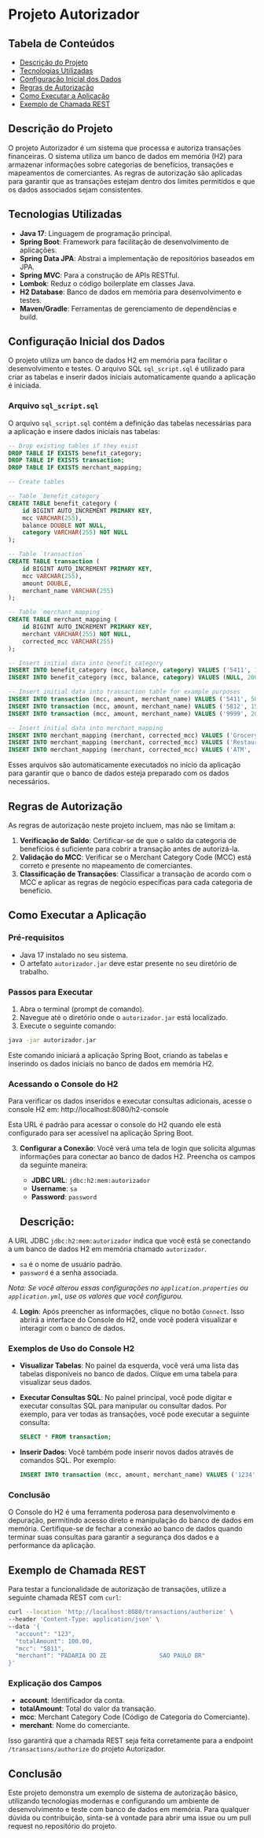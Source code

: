 # Projeto Autorizador

## Tabela de Conteúdos

- [Descrição do Projeto](#descrição-do-projeto)
- [Tecnologias Utilizadas](#tecnologias-utilizadas)
- [Configuração Inicial dos Dados](#configuração-inicial-dos-dados)
- [Regras de Autorização](#regras-de-autorização)
- [Como Executar a Aplicação](#como-executar-a-aplicação)
- [Exemplo de Chamada REST](#exemplo-de-chamada-rest)

## Descrição do Projeto

O projeto Autorizador é um sistema que processa e autoriza transações financeiras. O sistema utiliza um banco de dados em memória (H2) para armazenar informações sobre categorias de benefícios, transações e mapeamentos de comerciantes. As regras de autorização são aplicadas para garantir que as transações estejam dentro dos limites permitidos e que os dados associados sejam consistentes.

## Tecnologias Utilizadas

- **Java 17**: Linguagem de programação principal.
- **Spring Boot**: Framework para facilitação de desenvolvimento de aplicações.
- **Spring Data JPA**: Abstrai a implementação de repositórios baseados em JPA.
- **Spring MVC**: Para a construção de APIs RESTful.
- **Lombok**: Reduz o código boilerplate em classes Java.
- **H2 Database**: Banco de dados em memória para desenvolvimento e testes.
- **Maven/Gradle**: Ferramentas de gerenciamento de dependências e build.

## Configuração Inicial dos Dados

O projeto utiliza um banco de dados H2 em memória para facilitar o desenvolvimento e testes. O arquivo SQL `sql_script.sql` é utilizado para criar as tabelas e inserir dados iniciais automaticamente quando a aplicação é iniciada.

### Arquivo `sql_script.sql`

O arquivo `sql_script.sql` contém a definição das tabelas necessárias para a aplicação e insere dados iniciais nas tabelas:

```sql
-- Drop existing tables if they exist
DROP TABLE IF EXISTS benefit_category;
DROP TABLE IF EXISTS transaction;
DROP TABLE IF EXISTS merchant_mapping;

-- Create tables

-- Table `benefit_category`
CREATE TABLE benefit_category (
    id BIGINT AUTO_INCREMENT PRIMARY KEY,
    mcc VARCHAR(255),
    balance DOUBLE NOT NULL,
    category VARCHAR(255) NOT NULL
);

-- Table `transaction`
CREATE TABLE transaction (
    id BIGINT AUTO_INCREMENT PRIMARY KEY,
    mcc VARCHAR(255),
    amount DOUBLE,
    merchant_name VARCHAR(255)
);

-- Table `merchant_mapping`
CREATE TABLE merchant_mapping (
    id BIGINT AUTO_INCREMENT PRIMARY KEY,
    merchant VARCHAR(255) NOT NULL,
    corrected_mcc VARCHAR(255)
);

-- Insert initial data into benefit_category
INSERT INTO benefit_category (mcc, balance, category) VALUES ('5411', 100.0, 'FOOD');
INSERT INTO benefit_category (mcc, balance, category) VALUES (NULL, 200.0, 'CASH');

-- Insert initial data into transaction table for example purposes
INSERT INTO transaction (mcc, amount, merchant_name) VALUES ('5411', 50.0, 'Grocery Store');
INSERT INTO transaction (mcc, amount, merchant_name) VALUES ('5812', 150.0, 'Restaurant');
INSERT INTO transaction (mcc, amount, merchant_name) VALUES ('9999', 200.0, 'Unknown Merchant');

-- Insert initial data into merchant_mapping
INSERT INTO merchant_mapping (merchant, corrected_mcc) VALUES ('Grocery Store', '5411');
INSERT INTO merchant_mapping (merchant, corrected_mcc) VALUES ('Restaurant', '5812');
INSERT INTO merchant_mapping (merchant, corrected_mcc) VALUES ('ATM', '6011');
```

Esses arquivos são automaticamente executados no início da aplicação para garantir que o banco de dados esteja preparado com os dados necessários.

## Regras de Autorização

As regras de autorização neste projeto incluem, mas não se limitam a:

1. **Verificação de Saldo**: Certificar-se de que o saldo da categoria de benefícios é suficiente para cobrir a transação antes de autorizá-la.
2. **Validação do MCC**: Verificar se o Merchant Category Code (MCC) está correto e presente no mapeamento de comerciantes.
3. **Classificação de Transações**: Classificar a transação de acordo com o MCC e aplicar as regras de negócio específicas para cada categoria de benefício.

## Como Executar a Aplicação

### Pré-requisitos

- Java 17 instalado no seu sistema.
- O artefato `autorizador.jar` deve estar presente no seu diretório de trabalho.

### Passos para Executar

1. Abra o terminal (prompt de comando).
2. Navegue até o diretório onde o `autorizador.jar` está localizado.
3. Execute o seguinte comando:

```sh
java -jar autorizador.jar
```

Este comando iniciará a aplicação Spring Boot, criando as tabelas e inserindo os dados iniciais no banco de dados em memória H2.

### Acessando o Console do H2

Para verificar os dados inseridos e executar consultas adicionais, acesse o console H2 em:
http://localhost:8080/h2-console

Esta URL é padrão para acessar o console do H2 quando ele está configurado para ser acessível na aplicação Spring Boot.

3. **Configurar a Conexão**: Você verá uma tela de login que solicita algumas informações para conectar ao banco de dados H2. Preencha os campos da seguinte maneira:

    - **JDBC URL**: `jdbc:h2:mem:autorizador`
    - **Username**: `sa`
    - **Password**: `password`

   ## Descrição:
A URL JDBC `jdbc:h2:mem:autorizador` indica que você está se conectando a um banco de dados H2 em memória chamado `autorizador`.
- `sa` é o nome de usuário padrão.
- `password` é a senha associada.

*Nota: Se você alterou essas configurações no `application.properties` ou `application.yml`, use os valores que você configurou.*

4. **Login**: Após preencher as informações, clique no botão `Connect`. Isso abrirá a interface do Console do H2, onde você poderá visualizar e interagir com o banco de dados.

### Exemplos de Uso do Console H2

- **Visualizar Tabelas**: No painel da esquerda, você verá uma lista das tabelas disponíveis no banco de dados. Clique em uma tabela para visualizar seus dados.

- **Executar Consultas SQL**: No painel principal, você pode digitar e executar consultas SQL para manipular ou consultar dados. Por exemplo, para ver todas as transações, você pode executar a seguinte consulta:

  ```sql
  SELECT * FROM transaction;
  ```

- **Inserir Dados**: Você também pode inserir novos dados através de comandos SQL. Por exemplo:

  ```sql
  INSERT INTO transaction (mcc, amount, merchant_name) VALUES ('1234', 200.0, 'Novo Comerciante');
  ```

### Conclusão

O Console do H2 é uma ferramenta poderosa para desenvolvimento e depuração, permitindo acesso direto e manipulação do banco de dados em memória. Certifique-se de fechar a conexão ao banco de dados quando terminar suas consultas para garantir a segurança dos dados e a performance da aplicação.

## Exemplo de Chamada REST

Para testar a funcionalidade de autorização de transações, utilize a seguinte chamada REST com `curl`:

```sh
curl --location 'http://localhost:8080/transactions/authorize' \
--header 'Content-Type: application/json' \
--data '{
  "account": "123",
  "totalAmount": 100.00,
  "mcc": "5811",
  "merchant": "PADARIA DO ZE               SAO PAULO BR"
}'
```

### Explicação dos Campos

- **account**: Identificador da conta.
- **totalAmount**: Total do valor da transação.
- **mcc**: Merchant Category Code (Código de Categoria do Comerciante).
- **merchant**: Nome do comerciante.

Isso garantirá que a chamada REST seja feita corretamente para a endpoint `/transactions/authorize` do projeto Autorizador.

## Conclusão

Este projeto demonstra um exemplo de sistema de autorização básico, utilizando tecnologias modernas e configurando um ambiente de desenvolvimento e teste com banco de dados em memória. Para qualquer dúvida ou contribuição, sinta-se à vontade para abrir uma issue ou um pull request no repositório do projeto.
